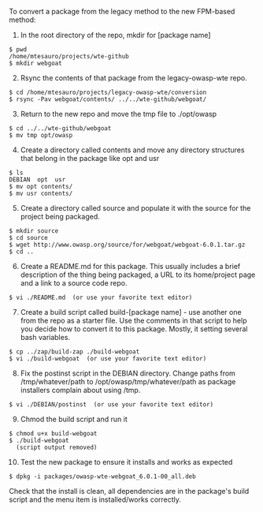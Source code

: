 To convert a package from the legacy method to the new FPM-based method:

1. In the root directory of the repo, mkdir for [package name]

```
$ pwd
/home/mtesauro/projects/wte-github
$ mkdir webgoat
```

2. Rsync the contents of that package from the legacy-owasp-wte repo.

```
$ cd /home/mtesauro/projects/legacy-owasp-wte/conversion
$ rsync -Pav webgoat/contents/ ../../wte-github/webgoat/
```

3. Return to the new repo and move the tmp file to ./opt/owasp

```
$ cd ../../wte-github/webgoat
$ mv tmp opt/owasp
```

4. Create a directory called contents and move any directory structures that belong in the package like opt and usr

```
$ ls
DEBIAN  opt  usr
$ mv opt contents/
$ mv usr contents/
```

5. Create a directory called source and populate it with the source for the project being packaged.

```
$ mkdir source
$ cd source
$ wget http://www.owasp.org/source/for/webgoat/webgoat-6.0.1.tar.gz
$ cd ..
```

6. Create a README.md for this package.  This usually includes a brief description of the thing being packaged, a URL to its home/project page and a link to a source code repo.

```
$ vi ./README.md  (or use your favorite text editor)
```

7. Create a build script called build-[package name] - use another one from the repo as a starter file.  Use the comments in that script to help you decide how to convert it to this package.  Mostly, it setting several bash variables.

```
$ cp ../zap/build-zap ./build-webgoat
$ vi ./build-webgoat  (or use your favorite text editor)
```

8. Fix the postinst script in the DEBIAN directory.  Change paths from /tmp/whatever/path to /opt/owasp/tmp/whatever/path as package installers complain about using /tmp.

```
$ vi ./DEBIAN/postinst  (or use your favorite text editor)
```

9. Chmod the build script and run it

```
$ chmod u+x build-webgoat
$ ./build-webgoat
  (script output removed)
```

10. Test the new package to ensure it installs and works as expected

```
$ dpkg -i packages/owasp-wte-webgoat_6.0.1-00_all.deb
```

Check that the install is clean, all dependencies are in the package's build script and the menu item is installed/works correctly.

